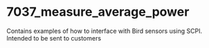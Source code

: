 # 7037_measure_average_power
Contains examples of how to interface with Bird sensors using SCPI. Intended to be sent to customers

